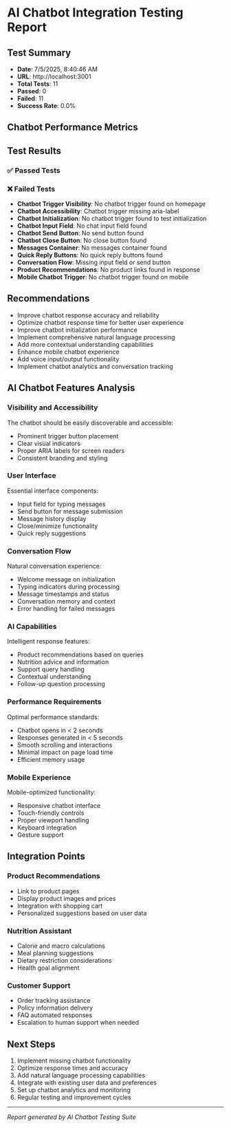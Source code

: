 # AI Chatbot Integration Testing Report

## Test Summary
- **Date**: 7/5/2025, 8:40:46 AM
- **URL**: http://localhost:3001
- **Total Tests**: 11
- **Passed**: 0
- **Failed**: 11
- **Success Rate**: 0.0%

## Chatbot Performance Metrics


## Test Results

### ✅ Passed Tests


### ❌ Failed Tests
- **Chatbot Trigger Visibility**: No chatbot trigger found on homepage
- **Chatbot Accessibility**: Chatbot trigger missing aria-label
- **Chatbot Initialization**: No chatbot trigger found to test initialization
- **Chatbot Input Field**: No chat input field found
- **Chatbot Send Button**: No send button found
- **Chatbot Close Button**: No close button found
- **Messages Container**: No messages container found
- **Quick Reply Buttons**: No quick reply buttons found
- **Conversation Flow**: Missing input field or send button
- **Product Recommendations**: No product links found in response
- **Mobile Chatbot Trigger**: No chatbot trigger found on mobile

## Recommendations
- Improve chatbot response accuracy and reliability
- Optimize chatbot response time for better user experience
- Improve chatbot initialization performance
- Implement comprehensive natural language processing
- Add more contextual understanding capabilities
- Enhance mobile chatbot experience
- Add voice input/output functionality
- Implement chatbot analytics and conversation tracking

## AI Chatbot Features Analysis

### Visibility and Accessibility
The chatbot should be easily discoverable and accessible:
- Prominent trigger button placement
- Clear visual indicators
- Proper ARIA labels for screen readers
- Consistent branding and styling

### User Interface
Essential interface components:
- Input field for typing messages
- Send button for message submission
- Message history display
- Close/minimize functionality
- Quick reply suggestions

### Conversation Flow
Natural conversation experience:
- Welcome message on initialization
- Typing indicators during processing
- Message timestamps and status
- Conversation memory and context
- Error handling for failed messages

### AI Capabilities
Intelligent response features:
- Product recommendations based on queries
- Nutrition advice and information
- Support query handling
- Contextual understanding
- Follow-up question processing

### Performance Requirements
Optimal performance standards:
- Chatbot opens in < 2 seconds
- Responses generated in < 5 seconds
- Smooth scrolling and interactions
- Minimal impact on page load time
- Efficient memory usage

### Mobile Experience
Mobile-optimized functionality:
- Responsive chatbot interface
- Touch-friendly controls
- Proper viewport handling
- Keyboard integration
- Gesture support

## Integration Points

### Product Recommendations
- Link to product pages
- Display product images and prices
- Integration with shopping cart
- Personalized suggestions based on user data

### Nutrition Assistant
- Calorie and macro calculations
- Meal planning suggestions
- Dietary restriction considerations
- Health goal alignment

### Customer Support
- Order tracking assistance
- Policy information delivery
- FAQ automated responses
- Escalation to human support when needed

## Next Steps
1. Implement missing chatbot functionality
2. Optimize response times and accuracy
3. Add natural language processing capabilities
4. Integrate with existing user data and preferences
5. Set up chatbot analytics and monitoring
6. Regular testing and improvement cycles

---
*Report generated by AI Chatbot Testing Suite*
